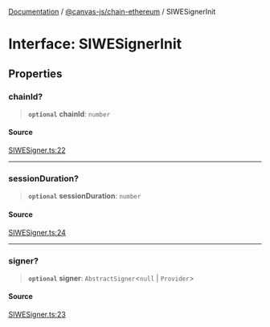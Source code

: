 [Documentation](../../../index.md) / [@canvas-js/chain-ethereum](../index.md) / SIWESignerInit

# Interface: SIWESignerInit

## Properties

### chainId?

> **`optional`** **chainId**: `number`

#### Source

[SIWESigner.ts:22](https://github.com/canvasxyz/canvas/blob/4c6b729f/packages/chain-ethereum/src/SIWESigner.ts#L22)

***

### sessionDuration?

> **`optional`** **sessionDuration**: `number`

#### Source

[SIWESigner.ts:24](https://github.com/canvasxyz/canvas/blob/4c6b729f/packages/chain-ethereum/src/SIWESigner.ts#L24)

***

### signer?

> **`optional`** **signer**: `AbstractSigner`\<`null` \| `Provider`\>

#### Source

[SIWESigner.ts:23](https://github.com/canvasxyz/canvas/blob/4c6b729f/packages/chain-ethereum/src/SIWESigner.ts#L23)
